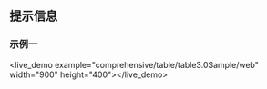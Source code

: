 ## 提示信息 ##

### 示例一
<live_demo example="comprehensive/table/table3.0Sample/web" width="900" height="400"></live_demo>